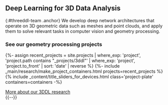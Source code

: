 ## Deep Learning for 3D Data Analysis
{:#threeddl-team .anchor}
We develop deep network architectures that operate on 3D geometric data such as meshes and point clouds, and apply them to solve relevant tasks in computer vision and geometry processing. 

### See our geometry processing projects
{%- assign recent_projects = site.projects | where_exp: 'project', 'project.path contains "_projects/3ddl"' | where_exp: 'project', 'project.to_front' | sort: 'date' | reverse  %}
{%- include _main/research/make_project_containers.html projects=recent_projects %}
{% include _content/title_sliders_for_devices.html class='project-plate' containers=containers -%}

<div class="buttons-container-wrapper">
    <div class="buttons-container">
        <a class="threeddl-more flat-button" href="/3ddl/publications/">More about our 3DDL research</a>
    </div>
</div>
{{--}}

